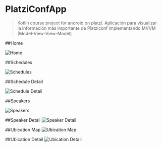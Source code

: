 # PlatziConfApp

> Kotlin course project for android on platzi. Aplicación para visualizar la información más importante de Platziconf implementando MVVM (Model-View-View-Model)

##Home

![Home](./readme-static/Home.jpg)

##Schedules

![Schedules](./readme-static/Schedules.jpg)

##Schedule Detail

![Schedule Detail](./readme-static/Schedule-Detail.jpg)

##Speakers

![Speakers](./readme-static/Speakers.jpg)

##Speaker Detail
![Speaker Detail](./readme-static/Speaker-Detail.jpg)

##Ubication Map
![Ubication Map](./readme-static/Map.jpg)

##Ubication Detail
![Ubication Detail](./readme-static/Ubication-Detail.jpg)